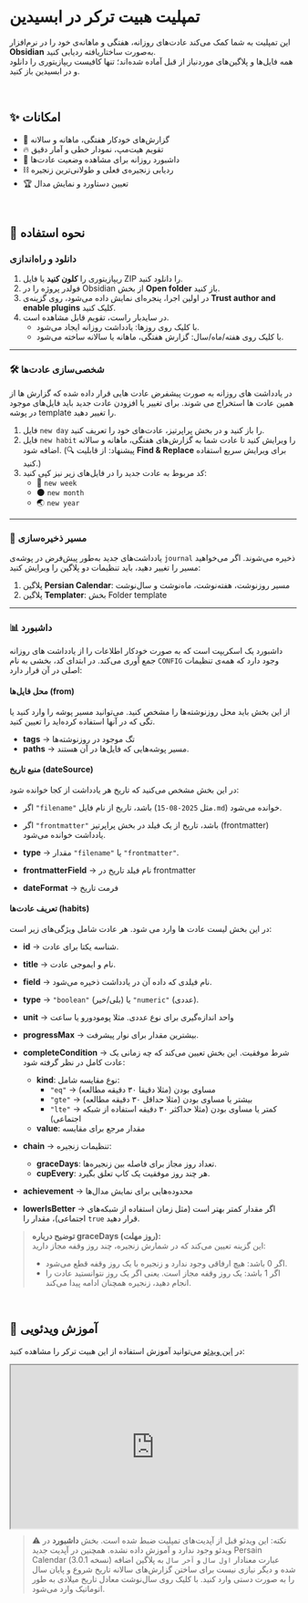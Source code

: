 # تمپلیت هبیت ترکر در ابسیدین

این تمپلیت به شما کمک می‌کند عادت‌های روزانه، هفتگی و ماهانه‌ی خود را در نرم‌افزار **Obsidian** به‌صورت ساختاریافته ردیابی کنید.  
همه فایل‌ها و پلاگین‌های موردنیاز از قبل آماده شده‌اند؛ تنها کافیست ریپازیتوری را دانلود و در ابسیدین باز کنید.

<br>

## ✨ امکانات
- 📅 گزارش‌های خودکار هفتگی، ماهانه و سالانه
- 🔥 تقویم هیت‌مپ، نمودار خطی و آمار دقیق
- 📌 داشبورد روزانه برای مشاهده وضعیت عادت‌ها
- ⛓️ ردیابی زنجیره‌ی فعلی و طولانی‌ترین زنجیره  
- 🏆 تعیین دستاورد و نمایش مدال

<br>

## 🚀 نحوه استفاده

### دانلود و راه‌اندازی
1. ریپازیتوری را **کلون کنید** یا فایل ZIP را دانلود کنید. 
2. فولدر پروژه را در Obsidian از بخش **Open folder** باز کنید.  
3. در اولین اجرا، پنجره‌ای نمایش داده می‌شود، روی گزینه‌ی **Trust author and enable plugins** کلیک کنید.  
4. در سایدبار راست، تقویم قابل مشاهده است.  
   - با کلیک روی روزها: یادداشت روزانه ایجاد می‌شود.  
   - با کلیک روی هفته/ماه/سال: گزارش هفتگی، ماهانه یا سالانه ساخته می‌شود.  

---

### 🛠️ شخصی‌سازی عادت‌ها
در یادداشت های روزانه به صورت پیشفرض عادت هایی قرار داده شده که گزارش ها از همین عادت ها استخراج می شوند. برای تغییر یا افزودن عادت جدید باید فایل‌های موجود در پوشه template را تغییر دهید.
1. فایل `new day` را باز کنید و در بخش پراپرتیز، عادت‌های خود را تعریف کنید.  
2. فایل `new habit` را ویرایش کنید تا عادت شما به گزارش‌های هفتگی، ماهانه و سالانه اضافه شود.  (🔍 پیشنهاد: از قابلیت **Find & Replace** برای ویرایش سریع استفاده کنید.)
3. کد مربوط به عادت جدید را در فایل‌های زیر نیز کپی کنید:  
   - 📅 `new week`  
   - 🌑 `new month`  
   - 🌏 `new year`  

---

### 📂 مسیر ذخیره‌سازی
یادداشت‌های جدید به‌طور پیش‌فرض در پوشه‌ی `journal` ذخیره می‌شوند.  اگر می‌خواهید مسیر را تغییر دهید، باید تنظیمات دو پلاگین را ویرایش کنید:  
  1. پلاگین **Persian Calendar**: مسیر روزنوشت، هفته‌نوشت، ماه‌نوشت و سال‌نوشت  
  2. پلاگین **Templater**: بخش Folder template

---

### 📊 داشبورد
داشبورد یک اسکریپت است که به صورت خودکار اطلاعات را از یادداشت های روزانه جمع آوری می‌کند. در ابتدای کد، بخشی به نام `CONFIG` وجود دارد که همه‌ی تنظیمات اصلی در آن قرار دارد:

#### محل فایل‌ها (from)
از این بخش باید محل روزنوشته‌ها را مشخص کنید. می‌توانید مسیر پوشه را وارد کنید یا تگی که در آنها استفاده کرده‌اید را تعیین کنید.
- **tags** → تگ موجود در روزنوشته‌ها
- **paths** → مسیر پوشه‌هایی که فایل‌ها در آن هستند.  

#### منبع تاریخ (dateSource)
در این بخش مشخص می‌کنید که تاریخ هر یادداشت از کجا خوانده شود:  
- اگر `"filename"` باشد، تاریخ از نام فایل (مثل `2025-08-15.md`) خوانده می‌شود.  
- اگر `"frontmatter"` باشد، تاریخ از یک فیلد در بخش پراپرتیز (frontmatter) یادداشت خوانده می‌شود.  

- **type** → مقدار `"filename"` یا `"frontmatter"`.
- **frontmatterField** → نام فیلد تاریخ در frontmatter
- **dateFormat** → فرمت تاریخ


#### تعریف عادت‌ها (habits)
در این بخش لیست عادت ها وارد می شود. هر عادت شامل ویژگی‌های زیر است:

- **id** → شناسه یکتا برای عادت.  
- **title** → نام و ایموجی عادت.  
- **field** → نام فیلدی که داده آن در یادداشت ذخیره می‌شود.  
- **type** → `"boolean"` (بلی/خیر) یا `"numeric"` (عددی).  
- **unit** → واحد اندازه‌گیری برای نوع عددی. مثلا پومودورو یا ساعت  
- **progressMax** → بیشترین مقدار برای نوار پیشرفت.  

- **completeCondition** → شرط موفقیت. این بخش تعیین می‌کند که چه زمانی یک عادت کامل در نظر گرفته شود:  
  - **kind**: نوع مقایسه شامل:  
    - `"eq"` → مساوی بودن (مثلا دقیقا ۳۰ دقیقه مطالعه)  
    - `"gte"` → بیشتر یا مساوی بودن (مثلا حداقل ۳۰ دقیقه مطالعه)  
    - `"lte"` → کمتر یا مساوی بودن (مثلا حداکثر ۳۰ دقیقه استفاده از شبکه اجتماعی)  
  - **value**: مقدار مرجع برای مقایسه  

- **chain** → تنظیمات زنجیره:
  - **graceDays**: تعداد روز مجاز برای فاصله بین زنجیره‌ها.
  - **cupEvery**: هر چند روز موفقیت یک کاپ تعلق بگیرد.

- **achievement** → محدوده‌هایی برای نمایش مدال‌ها
- **lowerIsBetter** → اگر مقدار کمتر بهتر است (مثل زمان استفاده از شبکه‌های اجتماعی)، مقدار را `true` قرار دهید.


> **توضیح درباره graceDays (روز مهلت):**  
> این گزینه تعیین می‌کند که در شمارش زنجیره، چند روز وقفه مجاز دارید:  
> - اگر 0 باشد: هیچ ارفاقی وجود ندارد و زنجیره با یک روز وقفه قطع می‌شود.  
> - اگر 1 باشد: یک روز وقفه مجاز است. یعنی اگر یک روز نتوانستید عادت را انجام دهید، زنجیره همچنان ادامه پیدا می‌کند.  

<br>

## 🎥 آموزش ویدئویی
در [این ویدئو](https://www.aparat.com/v/aevm2m1) می‌توانید آموزش استفاده از این هبیت ترکر را مشاهده کنید:

<style>.h_iframe-aparat_embed_frame{position:relative;}.h_iframe-aparat_embed_frame .ratio{display:block;width:100%;height:auto;}.h_iframe-aparat_embed_frame iframe{position:absolute;top:0;left:0;width:100%;height:100%;}</style><div class="h_iframe-aparat_embed_frame"><span style="display: block;padding-top: 57%"></span><iframe src="https://www.aparat.com/video/video/embed/videohash/aevm2m1/vt/frame?recom=self"  allowFullScreen="true" webkitallowfullscreen="true" mozallowfullscreen="true"></iframe></div>


> ⚠️ نکته: این ویدئو قبل از آپدیت‌های تمپلیت ضبط شده است. بخش **داشبورد** در ویدئو وجود ندارد و آموزش داده نشده. همچنین در آپدیت جدید Persain Calendar (نسخه 3.0.1) عبارت معنادار `اول سال` و `آخر سال` به پلاگین اضافه شده و دیگر نیازی نیست برای ساختن گزارش‌های سالانه تاریخ‌ شروع و پایان سال را به صورت دستی وارد کنید. با کلیک روی سال‌نوشت معادل تاریخ میلادی به طور اتوماتیک وارد می‌شود.